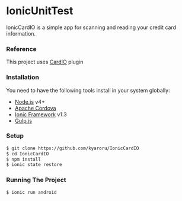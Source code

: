 # IonicUnitTest
IonicCardIO is a simple app for scanning and reading your credit card information.

### Reference
This project uses [CardIO](https://github.com/vkeepe/card.io) plugin

### Installation

You need to have the following tools install in your system globally:
- [Node.js](https://nodejs.org/) v4+
- [Apache Cordova](https://cordova.apache.org/)
- [Ionic Framework](http://ionic.io/) v1.3
- [Gulp.js](http://gulpjs.com/)

### Setup
```sh
$ git clone https://github.com/kyaroru/IonicCardIO
$ cd IonicCardIO
$ npm install
$ ionic state restore
```

### Running The Project
```sh
$ ionic run android
```
